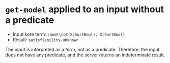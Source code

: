 # `get-model` applied to an input without a predicate

* Input kore term: `\and(\not(X:SortBool), X:SortBool)`
* Result: `satisfiability-unknown`

The input is interpreted as a _term_, not as a predicate. Therefore,
the input does not have any predicate, and the server returns an
indeterminate result.
